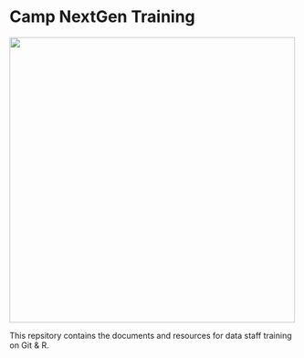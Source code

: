 # Camp NextGen Training

<img src="https://upload.wikimedia.org/wikipedia/en/thumb/2/20/Nextgenamericalogo.svg/1200px-Nextgenamericalogo.svg.png" width="500px" />

This repsitory contains the documents and resources for data staff training on Git & R. 


